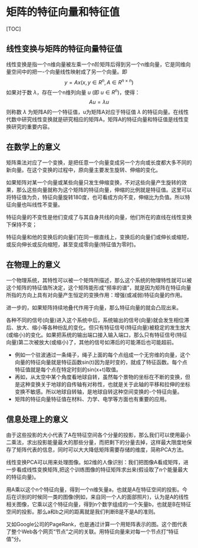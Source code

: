 # 矩阵的特征向量和特征值

[TOC]

## 线性变换与矩阵的特征向量特征值

线性变换是指一个n维向量被左乘一个n阶矩阵后得到另一个n维向量，它是同维向量空间中的把一-个向量线性映射成了另一个向量。即
$$
y = Ax(x,y \in R^n,A \in R^{n \times n})
$$
如果对于数 $\lambda$，存在一个n维列向量 $u$ (即 $u\in R^n$)，使得：
$$
Au = \lambda u
$$
则称数 $\lambda$ 为矩阵A的一个特征值，u为矩阵A对应于特征值 $\lambda$ 的特征向量。在线性代数中研究线性变换就是研究相应的矩阵A，矩阵A的特征向量和特征值是线性变换研究的重要内容。

## 在数学上的意义

矩阵乘法对应了一个变换，是把任意一个向量变成另一个方向或长度都大多不同的新向量。在这个变换的过程中，原向量主要发生旋转、伸缩的变化。

如果矩阵对某一个向量或某些向量只发生伸缩变换，不对这些向量产生旋转的效果，那么这些向量就称为这个矩阵的特征向量，伸缩的比例就是特征值。这里可以将特征值为负，特征向量旋转180度，也可看成方向不变，伸缩比为负值。所以特征向量也叫线性不变量。

特征向量的不变性是他们变成了与其自身共线的向量，他们所在的直线在线性变换下保持不变；

特征向量和他的变换后的向量们在同一根直线上，变换后的向量们或伸长或缩短，或反向伸长或反向缩短，甚至变成零向量(特征值为零时)。

## 在物理上的意义

一个物理系统，其特性可以被一个矩阵所描述，那么这个系统的物理特性就可以被这个矩阵的特征值所决定，这个矩阵能形成“频率的谱”，就是因为矩阵在特征向量所指的方向上具有对向量产生恒定的变换作用：增强(或减弱)特征向量的作用。

进一步的，如果矩阵持续地叠代作用于向量，那么特征向量的就会凸现出来。

各种不同的信号(向量)进入这个系统中后，系统输出的信号(向量)就会发生相位滞后、放大、缩小等各种纷乱的变化。但只有特征信号(特征向量)被稳定的发生放大(或缩小)的变化。如果把系统的输出端口接入输入端口，那么只有特征信号(特征向量)第二次被放大(或缩小)了，其他的信号如滞后的可能滞后也可能超前。

- 例如一个驻波通过一条绳子，绳子上面的每个点组成一个无穷维的向量，这个向量的特征向量就是特征函数sin(t)因为是时变的，就成了特征函数。每个点特征值就是每个点在特定时刻的sin(x+t)取值。
- 再如，从太空中某个角度看地球自转，虽然每个景物的坐标在不断的变换，但是这种变换关于地球的自传轴有对称性，也就是关于此轴的平移和拉伸的坐标变换不敏感。所以地球自转轴，是地球自转这种空间变换的-个特征向量。
- 矩阵的特征向量特征值在材料、力学、电学等方面也有重要的应用。

## 信息处理上的意义

由于这些投影的大小代表了A在特征空间各个分量的投影，那么我们可以使用最小二乘法，求出投影能量最大的那些分量，而把剩下的分量去掉，这样最大限度地保存了矩阵代表的信息，同时可以大大降低矩阵需要存储的维度，简称PCA方法。

线性变换PCA可以用来处理图像。如2维的人像识别：我们把图像A看成矩阵，进一步看成线性变换矩阵,把这个训练图像的特征矩阵求出来(假设取了n个能量最大的特征向量)。

用A乘以这个n个特征向量，得到一个n维矢量a，也就是A在特征空间的投影。今后在识别的时候同一类的图像(例如，来自同一个人的面部照片)，认为是A的线性相关图像，它乘以这个特征向量，得到n个数字组成的一个矢量b，也就是B在特征空间的投影。那么a和b之间的距离就是我们判断B是不是A的准则。

又如Google公司的PageRank，也是通过计算一个用矩阵表示的图。这个图代表了整个Web各个网页“节点”之间的关联。用特征向量来对每一个节点打“特征值”分。